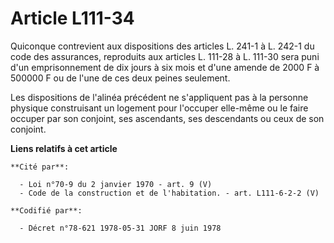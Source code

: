 # Article L111-34

Quiconque contrevient aux dispositions des articles L. 241-1 à L. 242-1 du code des assurances, reproduits aux articles L.
111-28 à L. 111-30 sera puni d'un emprisonnement de dix jours à six mois et d'une amende de 2000 F à 500000 F ou de l'une de
ces deux peines seulement.

Les dispositions de l'alinéa précédent ne s'appliquent pas à la personne physique construisant un logement pour l'occuper
elle-même ou le faire occuper par son conjoint, ses ascendants, ses descendants ou ceux de son conjoint.

**Liens relatifs à cet article**

	**Cité par**:

	  - Loi n°70-9 du 2 janvier 1970 - art. 9 (V)
	  - Code de la construction et de l'habitation. - art. L111-6-2-2 (V)

	**Codifié par**:

	  - Décret n°78-621 1978-05-31 JORF 8 juin 1978
